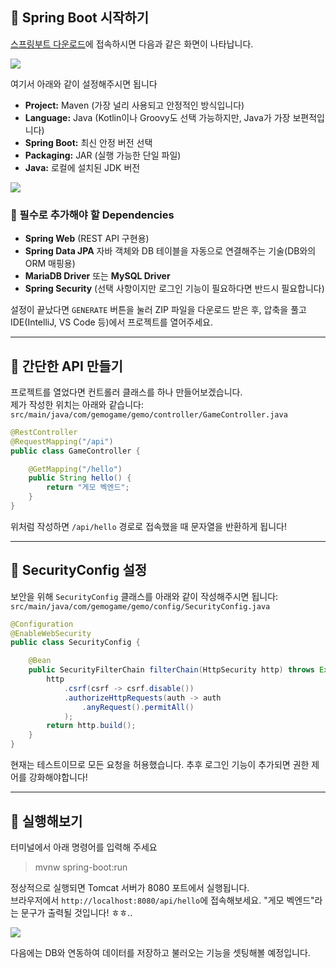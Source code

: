 ## 🦮 Spring Boot 시작하기

<a href="https://start.spring.io" target="_blank" rel="noopener noreferrer">스프링부트 다운로드</a>에 접속하시면 다음과 같은 화면이 나타납니다.

<img src="/images/back_study/1/image1.webp"/>

여기서 아래와 같이 설정해주시면 됩니다

- **Project:** Maven (가장 널리 사용되고 안정적인 방식입니다)
- **Language:** Java (Kotlin이나 Groovy도 선택 가능하지만, Java가 가장 보편적입니다)
- **Spring Boot:** 최신 안정 버전 선택
- **Packaging:** JAR (실행 가능한 단일 파일)
- **Java:** 로컬에 설치된 JDK 버전

<img src="/images/back_study/1/image2.webp"/>

### 🦄 필수로 추가해야 할 Dependencies

- **Spring Web** (REST API 구현용)
- **Spring Data JPA** 자바 객체와 DB 테이블을 자동으로 연결해주는 기술(DB와의 ORM 매핑용)
- **MariaDB Driver** 또는 **MySQL Driver**
- **Spring Security** (선택 사항이지만 로그인 기능이 필요하다면 반드시 필요합니다)

설정이 끝났다면 `GENERATE` 버튼을 눌러 ZIP 파일을 다운로드 받은 후, 압축을 풀고 IDE(IntelliJ, VS Code 등)에서 프로젝트를 열어주세요.

---

## 🦮 간단한 API 만들기

프로젝트를 열었다면 컨트롤러 클래스를 하나 만들어보겠습니다.  
제가 작성한 위치는 아래와 같습니다:  
`src/main/java/com/gemogame/gemo/controller/GameController.java`

```java
@RestController
@RequestMapping("/api")
public class GameController {

    @GetMapping("/hello")
    public String hello() {
        return "게모 벡엔드";
    }
}
```

위처럼 작성하면 `/api/hello` 경로로 접속했을 때 문자열을 반환하게 됩니다!

---

## 🦮 SecurityConfig 설정

보안을 위해 `SecurityConfig` 클래스를 아래와 같이 작성해주시면 됩니다:  
`src/main/java/com/gemogame/gemo/config/SecurityConfig.java`

```java
@Configuration
@EnableWebSecurity
public class SecurityConfig {

    @Bean
    public SecurityFilterChain filterChain(HttpSecurity http) throws Exception {
        http
            .csrf(csrf -> csrf.disable())
            .authorizeHttpRequests(auth -> auth
                .anyRequest().permitAll()
            );
        return http.build();
    }
}
```

현재는 테스트이므로 모든 요청을 허용했습니다. 추후 로그인 기능이 추가되면 권한 제어를 강화해야합니다!

---

## 🦮 실행해보기

터미널에서 아래 명령어를 입력해 주세요

> mvnw spring-boot:run

정상적으로 실행되면 Tomcat 서버가 8080 포트에서 실행됩니다.  
브라우저에서 `http://localhost:8080/api/hello`에 접속해보세요.
"게모 벡엔드"라는 문구가 출력될 것입니다! ㅎㅎ..

<img src="/images/back_study/1/image3.webp"/>

다음에는 DB와 연동하여 데이터를 저장하고 불러오는 기능을 셋팅해볼 예정입니다.  
